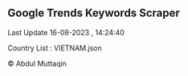 

## Google Trends Keywords Scraper 
 
Last Update 16-08-2023 , 14:24:40

Country List :
VIETNAM.json



© Abdul Muttaqin 

